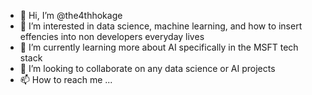 - 👋 Hi, I’m @the4thhokage
- 👀 I’m interested in data science, machine learning, and how to insert effencies into non developers everyday lives
- 🌱 I’m currently learning more about AI specifically in the MSFT tech stack  
- 💞️ I’m looking to collaborate on any data science or AI projects
- 📫 How to reach me ...

<!---
the4thhokage/the4thhokage is a ✨ special ✨ repository because its `README.md` (this file) appears on your GitHub profile.
You can click the Preview link to take a look at your changes.
--->
